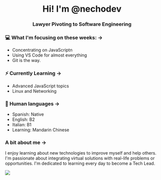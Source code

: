 <h1 align="center"> Hi! I'm @nechodev </h1>
<h3 align="center">Lawyer Pivoting to Software Engineering</h3>

### 💻 What I'm focusing on these weeks: ->

- Concentrating on JavaScriptn
- Using VS Code for almost everything
- Git is the way.

### ⚡ Currently Learning ->

- Advanced JavaScript topics
- Linux and Networking

### :speech_balloon: Human languages ->

- Spanish: Native
- English: B2
- Italian: B1
- Learning: Mandarin Chinese

### A bit about me ->

I enjoy learning about new technologies to improve myself and help others. I'm passionate about integrating virtual solutions with real-life problems or opportunities. I'm dedicated to learning every day to become a Tech Lead.

![](https://komarev.com/ghpvc/?username=nechodev)

<!---
nechoarias/nechoarias is a ✨ special ✨ repository because its `README.md` (this file) appears on your GitHub profile.
You can click the Preview link to take a look at your changes.
--->

